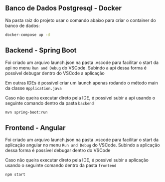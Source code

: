 ## Banco de Dados Postgresql - Docker

Na pasta raiz do projeto usar o comando abaixo para criar o container do banco de dados:

```bash
docker-compose up -d
```

## Backend - Spring Boot

Foi criado um arquivo launch.json na pasta .vscode para facilitar o start da api no menu ```Run and Debug``` do VSCode.
Subindo a api dessa forma é possível debugar dentro do VSCode a aplicação

Em outras IDEs é possível criar um launch apenas rodando o método main da classe ```Application.java```

Caso não queira executar direto pela IDE, é possível subir a api usando o seguinte comando dentro da pasta ```backend```

```bash
mvn spring-boot:run
```

## Frontend - Angular

Foi criado um arquivo launch.json na pasta .vscode para facilitar o start da aplicação angular no menu ```Run and Debug``` do VSCode.
Subindo a aplicação dessa forma é possível debugar dentro do VSCode

Caso não queira executar direto pela IDE, é possível subir a aplicação usando o seguinte comando dentro da pasta ```frontend```

```bash
npm start
```
